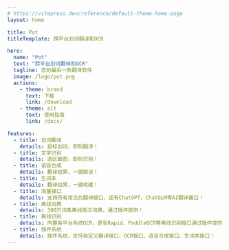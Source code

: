 ```yaml
---
# https://vitepress.dev/reference/default-theme-home-page
layout: home

title: Pot
titleTemplate: 跨平台划词翻译和OCR

hero:
  name: "Pot"
  text: "跨平台划词翻译和OCR"
  tagline: 您的最后一款翻译软件
  image: /logo/pot.png
  actions:
    - theme: brand
      text: 下载
      link: /download
    - theme: alt
      text: 使用指南
      link: /docs/

features:
  - title: 划词翻译
    details: 鼠标划词，即刻翻译！
  - title: 文字识别
    details: 选区截图，即刻识别！
  - title: 语音合成
    details: 翻译结果，一键朗读！
  - title: 生词本
    details: 翻译结果，一键收藏！
  - title: 海量接口
    details: 支持所有常见的翻译接口，还有ChatGPT、ChatGLM等AI翻译接口！
  - title: 离线词典
    details: 300万词条离线英汉词典，通过插件提供！
  - title: 离线识别
    details: 内置各平台系统OCR，更有Rapid、PaddleOCR等离线识别接口通过插件提供！
  - title: 插件系统
    details: 插件系统，支持自定义翻译接口、OCR接口、语音合成接口、生词本接口！
---
```

